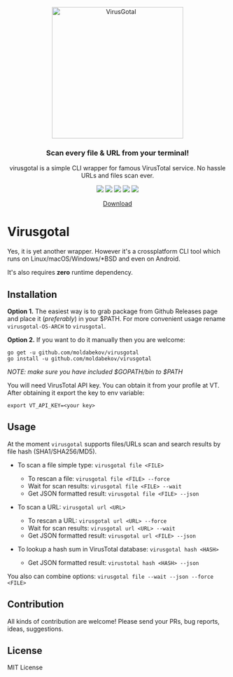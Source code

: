 <p align="center">
	<a href="#"><img src="https://user-images.githubusercontent.com/669547/35134359-108c002c-fd00-11e7-9539-32e021a22735.png" alt="VirusGotal" width="300"></a>
</p>
<h3 align="center">Scan every file & URL from your terminal!</h3>
<p align="center">virusgotal is a simple CLI wrapper for famous VirusTotal service. No hassle URLs and files scan ever.</p>
<p align="center">
	<a href="https://travis-ci.org/moldabekov/virusgotal"><img src="https://img.shields.io/travis/moldabekov/virusgotal.svg?branch=master"></a>
	<a href="https://goreportcard.com/report/github.com/moldabekov/virusgotal"><img src="https://goreportcard.com/badge/github.com/moldabekov/virusgotal?service=github"></a>
	<a href="https://github.com/moldabekov/virusgotal/releases/latest"><img src="https://img.shields.io/github/release/moldabekov/virusgotal.svg"></a>
	<a href="https://github.com/moldabekov/virusgotal/releases/"><img src="https://img.shields.io/github/downloads/moldabekov/virusgotal/total.svg"></a>
	<a href="https://github.com/moldabekov/virusgotal/blob/master/LICENSE"><img src=https://img.shields.io/github/license/moldabekov/virusgotal.svg></a>
</p>
<p align="center">
	<a href="https://github.com/moldabekov/virusgotal/releases">Download</a>
	<!--· <a href="https://t.me/">Contact</a-->
</p>

# Virusgotal

Yes, it is yet another wrapper. However it's a crossplatform CLI tool which runs on Linux/macOS/Windows/\*BSD and even on Android.

It's also requires **zero** runtime dependency.


## Installation

**Option 1.** The easiest way is to grab package from Github Releases page and place it (*preferably*) in your $PATH.
For more convenient usage rename `virusgotal-OS-ARCH` to `virusgotal`.

**Option 2.** If you want to do it manually then you are welcome:
```
go get -u github.com/moldabekov/virusgotal
go install -u github.com/moldabekov/virusgotal
```
*NOTE: make sure you have included $GOPATH/bin to $PATH*

You will need VirusTotal API key. You can obtain it from your profile at VT.
After obtaining it export the key to env variable:

`export VT_API_KEY=<your key>`

## Usage

At the moment `virusgotal` supports files/URLs scan and search results by file hash (SHA1/SHA256/MD5).

* To scan a file simple type:
`virusgotal file <FILE>`
  * To rescan a file:
  `virusgotal file <FILE> --force`
  * Wait for scan results:
  `virusgotal file <FILE> --wait`
  * Get JSON formatted result:
  `virusgotal file <FILE> --json`

* To scan a URL:
`virusgotal url <URL>`
  * To rescan a URL:
  `virusgotal url <URL> --force`
  * Wait for scan results:
  `virusgotal url <URL> --wait`
  * Get JSON formatted result:
  `virusgotal url <FILE> --json`

* To lookup a hash sum in VirusTotal database:
`virusgotal hash <HASH>`
  * Get JSON formatted result:
  `virustotal hash <HASH> --json`

You also can combine options: `virusgotal file --wait --json --force <FILE>`

## Contribution

All kinds of contribution are welcome! Please send your PRs, bug reports, ideas, suggestions.

## License
MIT License
